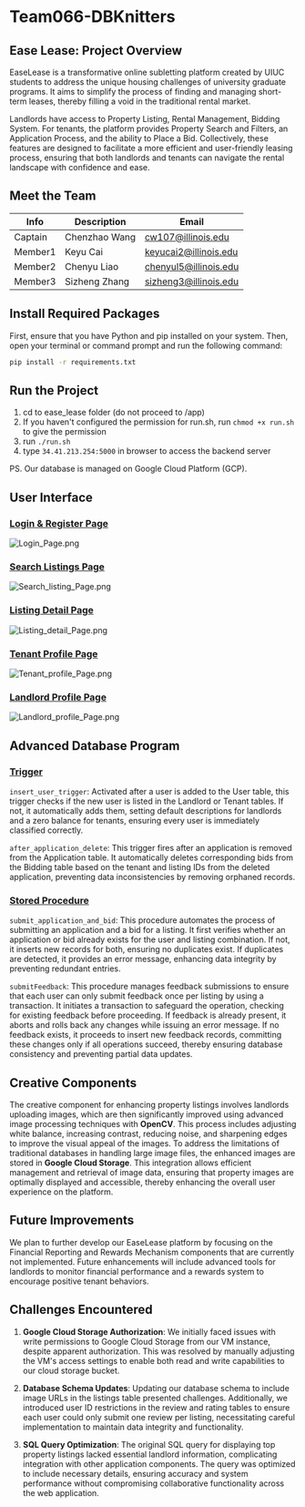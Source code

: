 # Team066-DBKnitters

## Ease Lease: Project Overview
EaseLease is a transformative online subletting platform created by UIUC students to address the unique housing challenges of university graduate programs. It aims to simplify the process of finding and managing short-term leases, thereby filling a void in the traditional rental market. 

Landlords have access to Property Listing, Rental Management, Bidding System. For tenants, the platform provides Property Search and Filters, an Application Process, and the ability to Place a Bid. Collectively, these features are designed to facilitate a more efficient and user-friendly leasing process, ensuring that both landlords and tenants can navigate the rental landscape with confidence and ease.

## Meet the Team
|   Info      |        Description     | Email |
| ----------- | ---------------------- | -------------------- |
| Captain     |      Chenzhao Wang     |  cw107@illinois.edu  | 
| Member1     |        Keyu Cai        | keyucai2@illinois.edu|
| Member2     |      Chenyu Liao       | chenyul5@illinois.edu|
| Member3     |     Sizheng Zhang      | sizheng3@illinois.edu|

## Install Required Packages
First, ensure that you have Python and pip installed on your system. Then, open your terminal or command prompt and run the following command:

   ```bash
   pip install -r requirements.txt
   ```

## Run the Project
1. cd to ease_lease folder (do not proceed to /app)
2. If you haven't configured the permission for run.sh, run ```chmod +x run.sh``` to give the permission
2. run ```./run.sh```
3. type ```34.41.213.254:5000``` in browser to access the backend server

PS. Our database is managed on Google Cloud Platform (GCP).

## User Interface
### [Login & Register Page](https://github.com/cs411-alawini/sp24-cs411-team066-DBKnitters/tree/main/doc/UI_Screenshots/Login_Page.png)
![Login_Page.png](doc%2FUI_Screenshots%2FLogin_Page.png)

### [Search Listings Page](https://github.com/cs411-alawini/sp24-cs411-team066-DBKnitters/tree/main/doc/UI_Screenshots/Search_listing_Page.png)
![Search_listing_Page.png](doc%2FUI_Screenshots%2FSearch_listing_Page.png)

### [Listing Detail Page](https://github.com/cs411-alawini/sp24-cs411-team066-DBKnitters/tree/main/doc/UI_Screenshots/Listing_detail_Page.png)
![Listing_detail_Page.png](doc%2FUI_Screenshots%2FListing_detail_Page.png)

### [Tenant Profile Page](https://github.com/cs411-alawini/sp24-cs411-team066-DBKnitters/tree/main/doc/UI_Screenshots/Tenant_profile_Page.png)
![Tenant_profile_Page.png](doc%2FUI_Screenshots%2FTenant_profile_Page.png)

### [Landlord Profile Page](https://github.com/cs411-alawini/sp24-cs411-team066-DBKnitters/tree/main/doc/UI_Screenshots/Landlord_profile_Page.png)
![Landlord_profile_Page.png](doc%2FUI_Screenshots%2FLandlord_profile_Page.png)


## Advanced Database Program
### [Trigger](https://github.com/cs411-alawini/sp24-cs411-team066-DBKnitters/blob/main/ease_lease/utils/Trigger.sql)

`insert_user_trigger`:
Activated after a user is added to the User table, this trigger checks if the new user is listed in the Landlord or Tenant tables. If not, it automatically adds them, setting default descriptions for landlords and a zero balance for tenants, ensuring every user is immediately classified correctly.

`after_application_delete`:
This trigger fires after an application is removed from the Application table. It automatically deletes corresponding bids from the Bidding table based on the tenant and listing IDs from the deleted application, preventing data inconsistencies by removing orphaned records.


### [Stored Procedure](https://github.com/cs411-alawini/sp24-cs411-team066-DBKnitters/blob/main/ease_lease/utils/Stored_Procedure.sql)

`submit_application_and_bid`:
This procedure automates the process of submitting an application and a bid for a listing. It first verifies whether an application or bid already exists for the user and listing combination. If not, it inserts new records for both, ensuring no duplicates exist. If duplicates are detected, it provides an error message, enhancing data integrity by preventing redundant entries.


`submitFeedback`:
This procedure manages feedback submissions to ensure that each user can only submit feedback once per listing by using a transaction. It initiates a transaction to safeguard the operation, checking for existing feedback before proceeding. If feedback is already present, it aborts and rolls back any changes while issuing an error message. If no feedback exists, it proceeds to insert new feedback records, committing these changes only if all operations succeed, thereby ensuring database consistency and preventing partial data updates.



## Creative Components
The creative component for enhancing property listings involves landlords uploading images, which are then significantly improved using advanced image processing techniques with **OpenCV**. This process includes adjusting white balance, increasing contrast, reducing noise, and sharpening edges to improve the visual appeal of the images. To address the limitations of traditional databases in handling large image files, the enhanced images are stored in **Google Cloud Storage**. This integration allows efficient management and retrieval of image data, ensuring that property images are optimally displayed and accessible, thereby enhancing the overall user experience on the platform.


## Future Improvements
We plan to further develop our EaseLease platform by focusing on the Financial Reporting and Rewards Mechanism components that are currently not implemented. Future enhancements will include advanced tools for landlords to monitor financial performance and a rewards system to encourage positive tenant behaviors.


## Challenges Encountered
1. **Google Cloud Storage Authorization**: We initially faced issues with write permissions to Google Cloud Storage from our VM instance, despite apparent authorization. This was resolved by manually adjusting the VM's access settings to enable both read and write capabilities to our cloud storage bucket.

2. **Database Schema Updates**: Updating our database schema to include image URLs in the listings table presented challenges. Additionally, we introduced user ID restrictions in the review and rating tables to ensure each user could only submit one review per listing, necessitating careful implementation to maintain data integrity and functionality.

3. **SQL Query Optimization**: The original SQL query for displaying top property listings lacked essential landlord information, complicating integration with other application components. The query was optimized to include necessary details, ensuring accuracy and system performance without compromising collaborative functionality across the web application.
